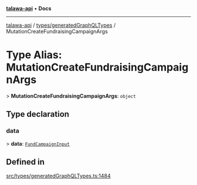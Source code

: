 [**talawa-api**](../../../README.md) • **Docs**

***

[talawa-api](../../../modules.md) / [types/generatedGraphQLTypes](../README.md) / MutationCreateFundraisingCampaignArgs

# Type Alias: MutationCreateFundraisingCampaignArgs

\> **MutationCreateFundraisingCampaignArgs**: `object`

## Type declaration

### data

\> **data**: [`FundCampaignInput`](FundCampaignInput.md)

## Defined in

[src/types/generatedGraphQLTypes.ts:1484](https://github.com/PalisadoesFoundation/talawa-api/blob/f4877b986932181336f42a7336754de05976cd97/src/types/generatedGraphQLTypes.ts#L1484)
